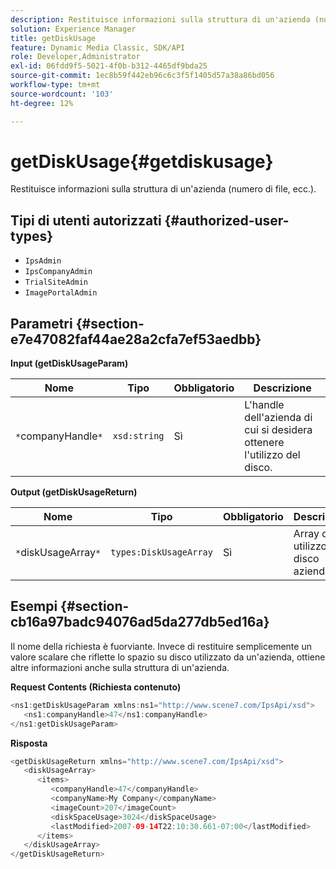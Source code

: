 ```yaml
---
description: Restituisce informazioni sulla struttura di un'azienda (numero di file, ecc.).
solution: Experience Manager
title: getDiskUsage
feature: Dynamic Media Classic, SDK/API
role: Developer,Administrator
exl-id: 06fdd9f5-5021-4f0b-b312-4465df9bda25
source-git-commit: 1ec8b59f442eb96c6c3f5f1405d57a38a86bd056
workflow-type: tm+mt
source-wordcount: '103'
ht-degree: 12%

---
```


# getDiskUsage{#getdiskusage}

Restituisce informazioni sulla struttura di un&#39;azienda (numero di file, ecc.).

## Tipi di utenti autorizzati {#authorized-user-types}

* `IpsAdmin`
* `IpsCompanyAdmin`
* `TrialSiteAdmin`
* `ImagePortalAdmin`

## Parametri {#section-e7e47082faf44ae28a2cfa7ef53aedbb}

**Input (getDiskUsageParam)**

| Nome | Tipo | Obbligatorio | Descrizione |
|---|---|---|---|
| `*`companyHandle`*` | `xsd:string` | Sì | L&#39;handle dell&#39;azienda di cui si desidera ottenere l&#39;utilizzo del disco. |

**Output (getDiskUsageReturn)**

| Nome | Tipo | Obbligatorio | Descrizione |
|---|---|---|---|
| `*`diskUsageArray`*` | `types:DiskUsageArray` | Sì | Array di utilizzo del disco aziendale. |

## Esempi {#section-cb16a97badc94076ad5da277db5ed16a}

Il nome della richiesta è fuorviante. Invece di restituire semplicemente un valore scalare che riflette lo spazio su disco utilizzato da un&#39;azienda, ottiene altre informazioni anche sulla struttura di un&#39;azienda.

**Request Contents (Richiesta contenuto)**

```java
<ns1:getDiskUsageParam xmlns:ns1="http://www.scene7.com/IpsApi/xsd">
   <ns1:companyHandle>47</ns1:companyHandle>
</ns1:getDiskUsageParam>
```

**Risposta**

```java
<getDiskUsageReturn xmlns="http://www.scene7.com/IpsApi/xsd">
   <diskUsageArray>
      <items>
         <companyHandle>47</companyHandle>
         <companyName>My Company</companyName>
         <imageCount>207</imageCount>
         <diskSpaceUsage>3024</diskSpaceUsage>
         <lastModified>2007-09-14T22:10:30.661-07:00</lastModified>
      </items>
   </diskUsageArray>
</getDiskUsageReturn>
```
